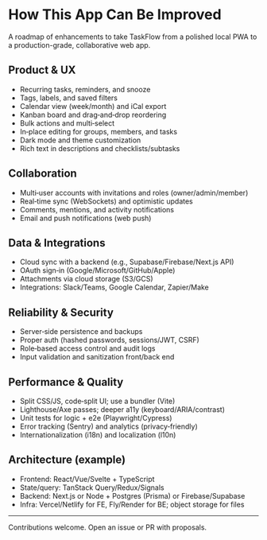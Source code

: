 # How This App Can Be Improved

A roadmap of enhancements to take TaskFlow from a polished local PWA to a production-grade, collaborative web app.

## Product & UX
- Recurring tasks, reminders, and snooze
- Tags, labels, and saved filters
- Calendar view (week/month) and iCal export
- Kanban board and drag‑and‑drop reordering
- Bulk actions and multi‑select
- In‑place editing for groups, members, and tasks
- Dark mode and theme customization
- Rich text in descriptions and checklists/subtasks

## Collaboration
- Multi‑user accounts with invitations and roles (owner/admin/member)
- Real‑time sync (WebSockets) and optimistic updates
- Comments, mentions, and activity notifications
- Email and push notifications (web push)

## Data & Integrations
- Cloud sync with a backend (e.g., Supabase/Firebase/Next.js API)
- OAuth sign‑in (Google/Microsoft/GitHub/Apple)
- Attachments via cloud storage (S3/GCS)
- Integrations: Slack/Teams, Google Calendar, Zapier/Make

## Reliability & Security
- Server‑side persistence and backups
- Proper auth (hashed passwords, sessions/JWT, CSRF)
- Role‑based access control and audit logs
- Input validation and sanitization front/back end

## Performance & Quality
- Split CSS/JS, code‑split UI; use a bundler (Vite)
- Lighthouse/Axe passes; deeper a11y (keyboard/ARIA/contrast)
- Unit tests for logic + e2e (Playwright/Cypress)
- Error tracking (Sentry) and analytics (privacy‑friendly)
- Internationalization (i18n) and localization (l10n)

## Architecture (example)
- Frontend: React/Vue/Svelte + TypeScript
- State/query: TanStack Query/Redux/Signals
- Backend: Next.js or Node + Postgres (Prisma) or Firebase/Supabase
- Infra: Vercel/Netlify for FE, Fly/Render for BE; object storage for files

---

Contributions welcome. Open an issue or PR with proposals.
